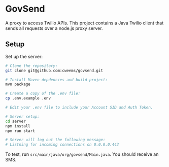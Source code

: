 # GovSend
A proxy to access Twilio APIs. This project contains a Java Twilio client that sends all requests over a node.js proxy server.

## Setup
Set up the server:
```bash
# Clone the repository:
git clone git@github.com:cweems/govsend.git

# Install Maven depdencies and build project:
mvn package

# Create a copy of the .env file:
cp .env.example .env

# Edit your .env file to include your Account SID and Auth Token.

# Server setup:
cd server
npm install
npm run start

# Server will log out the following message:
# Listning for incoming connections on 0.0.0.0:443
```

To test, run `src/main/java/org/govsend/Main.java`. You should receive an SMS.
